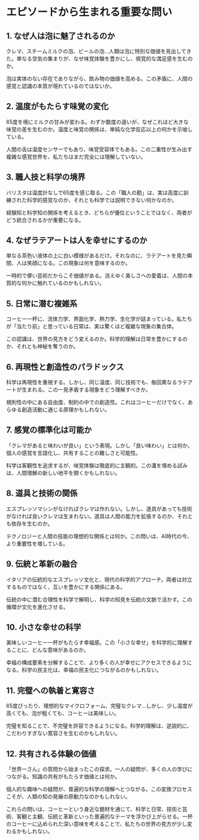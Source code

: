 # エピソードから生まれる重要な問い

## 1. なぜ人は泡に魅了されるのか

クレマ、スチームミルクの泡、ビールの泡...人類は泡に特別な価値を見出してきた。単なる空気の集まりが、なぜ味覚体験を豊かにし、視覚的な満足感を生むのか。

泡は実体のない存在でありながら、飲み物の価値を高める。この矛盾に、人間の感覚と認識の本質が現れているのではないか。

## 2. 温度がもたらす味覚の変化

65度を境にミルクの甘みが変わる。わずか数度の違いが、なぜこれほど大きな味覚の差を生むのか。温度と味覚の関係は、単純な化学反応以上の何かを示唆している。

人間の舌は温度センサーでもあり、味覚受容体でもある。この二重性が生み出す複雑な感覚世界を、私たちはまだ完全には理解していない。

## 3. 職人技と科学の境界

バリスタは温度計なしで65度を感じ取る。この「職人の勘」は、実は高度に訓練された科学的感覚なのか、それとも科学では説明できない何かなのか。

経験知と科学知の関係を考えるとき、どちらが優位ということではなく、両者がどう統合されるかが重要になる。

## 4. なぜラテアートは人を幸せにするのか

単なる茶色い液体の上に白い模様があるだけ。それなのに、ラテアートを見た瞬間、人は笑顔になる。この現象は何を意味するのか。

一時的で儚い芸術だからこそ価値がある。消えゆく美しさへの愛着は、人間の本質的な何かに触れているのかもしれない。

## 5. 日常に潜む複雑系

コーヒー一杯に、流体力学、界面化学、熱力学、生化学が詰まっている。私たちが「当たり前」と思っている日常は、実は驚くほど複雑な現象の集合体。

この認識は、世界の見方をどう変えるのか。科学的理解は日常を豊かにするのか、それとも神秘を奪うのか。

## 6. 再現性と創造性のパラドックス

科学は再現性を重視する。しかし、同じ温度、同じ技術でも、毎回異なるラテアートが生まれる。この一見矛盾する現象をどう理解すべきか。

規則性の中にある自由度、制約の中での創造性。これはコーヒーだけでなく、あらゆる創造活動に通じる原理かもしれない。

## 7. 感覚の標準化は可能か

「クレマがあると味わいが良い」という表現。しかし「良い味わい」とは何か。個人の感覚を言語化し、共有することの難しさと可能性。

科学は客観性を追求するが、味覚体験は徹底的に主観的。この溝を埋める試みは、人間理解の新しい地平を開くかもしれない。

## 8. 道具と技術の関係

エスプレッソマシンがなければクレマは作れない。しかし、道具があっても技術がなければ良いクレマは生まれない。道具は人間の能力を拡張するのか、それとも依存を生むのか。

テクノロジーと人間の技能の理想的な関係とは何か。この問いは、AI時代の今、より重要性を増している。

## 9. 伝統と革新の融合

イタリアの伝統的なエスプレッソ文化と、現代の科学的アプローチ。両者は対立するものではなく、互いを豊かにする関係にある。

伝統の中に潜む合理性を科学で解明し、科学の知見を伝統の文脈で活かす。この循環が文化を進化させる。

## 10. 小さな幸せの科学

美味しいコーヒー一杯がもたらす幸福感。この「小さな幸せ」を科学的に理解することに、どんな意味があるのか。

幸福の構成要素を分解することで、より多くの人が幸せにアクセスできるようになる。科学の民主化は、幸福の民主化につながるのかもしれない。

## 11. 完璧への執着と寛容さ

65度ぴったり、理想的なマイクロフォーム、完璧なクレマ...しかし、少し温度が高くても、泡が粗くても、コーヒーは美味しい。

完璧を知ることで、不完璧を許容できるようになる。科学的理解は、逆説的に、こだわりすぎない寛容さを生むのかもしれない。

## 12. 共有される体験の価値

「世界一さん」の質問から始まったこの探求。一人の疑問が、多くの人の学びにつながる。知識の共有がもたらす価値とは何か。

個人的な趣味への疑問が、普遍的な科学の理解へとつながる。この変換プロセスこそが、人類の知の発展の原動力なのかもしれない。

これらの問いは、コーヒーという身近な題材を通じて、科学と日常、技術と芸術、客観と主観、伝統と革新といった普遍的なテーマを浮かび上がらせる。一杯のコーヒーに込められた深い意味を考えることで、私たちの世界の見方が少し変わるかもしれない。